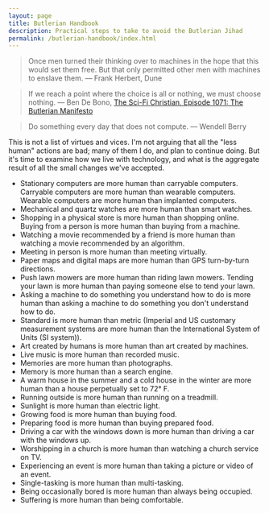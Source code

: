 ```yaml
---
layout: page
title: Butlerian Handbook
description: Practical steps to take to avoid the Butlerian Jihad
permalink: /butlerian-handbook/index.html
---
```


> Once men turned their thinking over to machines in the hope that this would set them free. But that only permitted other men with machines to enslave them.
― Frank Herbert, Dune

> If we reach a point where the choice is all or nothing, we must choose nothing.
― Ben De Bono, [The Sci-Fi Christian, Episode 1071: The Butlerian Manifesto](http://thescifichristian.com/2022/11/episode-1071-seein-with-iain-the-butlerian-manifesto/)

> Do something every day that does not compute.
― Wendell Berry

This is not a list of virtues and vices. I'm not arguing that all the "less human" actions are bad; many of them I do, and plan to continue doing. But it's time to examine how we live with technology, and what is the aggregate result of all the small changes we've accepted.

- Stationary computers are more human than carryable computers. Carryable computers are more human than wearable computers. Wearable computers are more human than implanted computers.
- Mechanical and quartz watches are more human than smart watches.
- Shopping in a physical store is more human than shopping online. Buying from a person is more human than buying from a machine.
- Watching a movie recommended by a friend is more human than watching a movie recommended by an algorithm.
- Meeting in person is more human than meeting virtually.
- Paper maps and digital maps are more human than GPS turn-by-turn directions.
- Push lawn mowers are more human than riding lawn mowers. Tending your lawn is more human than paying someone else to tend your lawn.
- Asking a machine to do something you understand how to do is more human than asking a machine to do something you don't understand how to do.
- Standard is more human than metric (Imperial and US customary measurement systems are more human than the International System of Units (SI system)).
- Art created by humans is more human than art created by machines.
- Live music is more human than recorded music.
- Memories are more human than photographs.
- Memory is more human than a search engine.
- A warm house in the summer and a cold house in the winter are more human than a house perpetually set to 72° F.
- Running outside is more human than running on a treadmill.
- Sunlight is more human than electric light.
- Growing food is more human than buying food.
- Preparing food is more human than buying prepared food.
- Driving a car with the windows down is more human than driving a car with the windows up.
- Worshipping in a church is more human than watching a church service on TV.
- Experiencing an event is more human than taking a picture or video of an event.
- Single-tasking is more human than multi-tasking.
- Being occasionally bored is more human than always being occupied.
- Suffering is more human than being comfortable.
